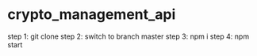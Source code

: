 # crypto_management_api
step 1: git clone
step 2: switch to branch master
step 3: npm i
step 4: npm start
